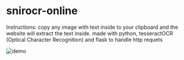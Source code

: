 # snirocr-online
Instructions: copy any image with text inside to your clipboard and the website will extract the text inside. made with python, tesseractOCR (Optical Character Recognition) and flask to handle http requets

![demo](https://media.giphy.com/media/1X0pYmdTpBhzLreI0B/giphy.gif)
